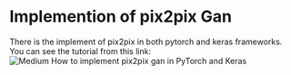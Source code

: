 # Implemention of pix2pix Gan
There is the implement of pix2pix in both pytorch and keras frameworks.
You can see the tutorial from this link: ![Medium How to implement pix2pix gan in PyTorch and Keras](https://medium.com/@vkhalokhi/how-to-implement-pix2pix-gan-in-pytorch-and-keras-e85d82220cf2)
